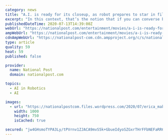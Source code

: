 ```yaml
---
category: news
title: "A.I. is ready for its closeup, as robot prepares to star in film"
excerpt: "In this context, that’s the notion that if you can converse by text with a robot film producer and its answers are indistinguishable from those of a human producer, then the machine is by definition intelligent."
publishedDateTime: 2020-07-13T14:39:00Z
webUrl: "https://nationalpost.com/entertainment/movies/a-i-is-ready-for-its-closeup-as-robot-prepares-to-star-in-film"
ampWebUrl: "https://nationalpost.com/entertainment/movies/a-i-is-ready-for-its-closeup-as-robot-prepares-to-star-in-film/wcm/3bf2d040-03d1-4348-bb8a-c179e78b7768/amp/"
cdnAmpWebUrl: "https://nationalpost-com.cdn.ampproject.org/c/s/nationalpost.com/entertainment/movies/a-i-is-ready-for-its-closeup-as-robot-prepares-to-star-in-film/wcm/3bf2d040-03d1-4348-bb8a-c179e78b7768/amp/"
type: article
quality: 59
heat: 59
published: false

provider:
  name: National Post
  domain: nationalpost.com

topics:
  - AI in Robotics
  - AI

images:
  - url: "https://nationalpostcom.files.wordpress.com/2020/07/erica_make_uptest-photo_by-elizabeth-sadegh40life-productions.jpg"
    width: 1000
    height: 750
    isCached: true

secured: "jw4GHsmoTYPA3Ly/tPVrnv1ZJACA9mvS5k+GbueIdyoSZGxrTHrFFbNEFaRR6c1Z4y6D42JDW3FN/GxU6TBqKpQ3HQB6BDuHFk8yU69ZpATjrFZC35ADwcHfng+2we9UR5qEZ+E/mm2jW41dtFFrahtrcNzhrFnqBtOv5HKsn/xUHrsdSXc96L/1/VlySvRCtUh1WY9eIo4/YUKM1PNLz5aTx1dV5kkdPesjxj2dKVPJsoaRRhc6RpR/tNqv4rfZlDRNEsT6LmfdtfIK8JEjZPo2ofxcpQ9QEgXS81fSLQMojggC4b0BmJnFT9zwQS/HMrOr1YCURPL7agKDA0crIw==;jig3btvhhyV/OujeG7n29w=="
---
```


